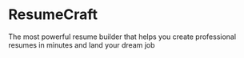 # ResumeCraft
The most powerful resume builder that helps you create professional resumes in minutes and land your dream job
